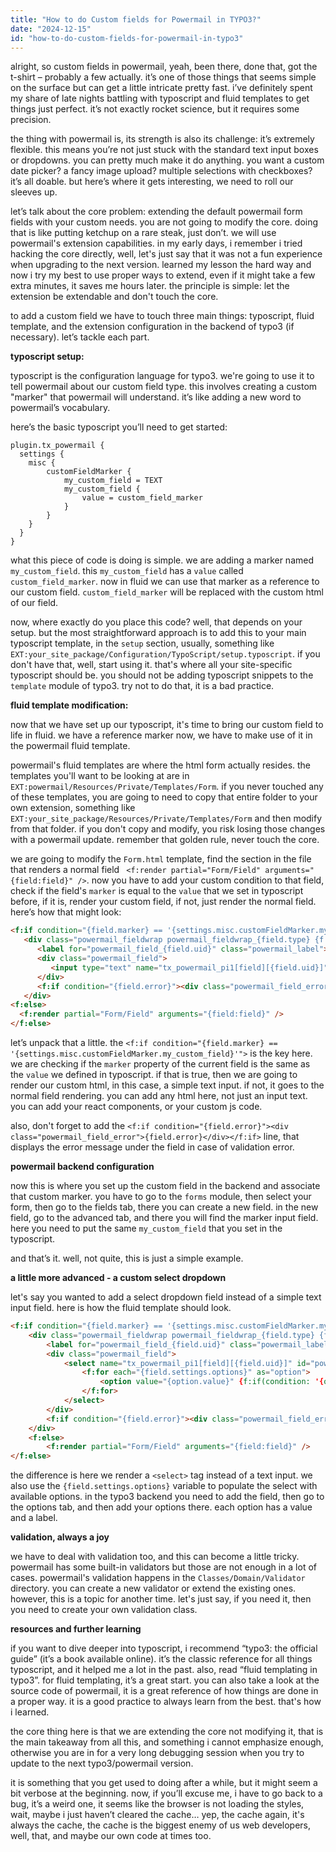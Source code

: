 ```yaml
---
title: "How to do Custom fields for Powermail in TYPO3?"
date: "2024-12-15"
id: "how-to-do-custom-fields-for-powermail-in-typo3"
---
```


alright, so custom fields in powermail, yeah, been there, done that, got the t-shirt – probably a few actually. it’s one of those things that seems simple on the surface but can get a little intricate pretty fast. i’ve definitely spent my share of late nights battling with typoscript and fluid templates to get things just perfect. it’s not exactly rocket science, but it requires some precision.

the thing with powermail is, its strength is also its challenge: it’s extremely flexible. this means you’re not just stuck with the standard text input boxes or dropdowns. you can pretty much make it do anything. you want a custom date picker? a fancy image upload? multiple selections with checkboxes? it’s all doable. but here’s where it gets interesting, we need to roll our sleeves up.

let’s talk about the core problem: extending the default powermail form fields with your custom needs. you are not going to modify the core. doing that is like putting ketchup on a rare steak, just don’t. we will use powermail's extension capabilities. in my early days, i remember i tried hacking the core directly, well, let's just say that it was not a fun experience when upgrading to the next version. learned my lesson the hard way and now i try my best to use proper ways to extend, even if it might take a few extra minutes, it saves me hours later. the principle is simple: let the extension be extendable and don't touch the core.

to add a custom field we have to touch three main things: typoscript, fluid template, and the extension configuration in the backend of typo3 (if necessary). let’s tackle each part.

**typoscript setup:**

typoscript is the configuration language for typo3. we're going to use it to tell powermail about our custom field type. this involves creating a custom "marker" that powermail will understand. it’s like adding a new word to powermail’s vocabulary.

here’s the basic typoscript you’ll need to get started:

```typoscript
plugin.tx_powermail {
  settings {
    misc {
        customFieldMarker {
            my_custom_field = TEXT
            my_custom_field {
                value = custom_field_marker
            }
        }
    }
  }
}
```

what this piece of code is doing is simple. we are adding a marker named `my_custom_field`. this `my_custom_field` has a `value` called `custom_field_marker`. now in fluid we can use that marker as a reference to our custom field. `custom_field_marker` will be replaced with the custom html of our field.

now, where exactly do you place this code? well, that depends on your setup. but the most straightforward approach is to add this to your main typoscript template, in the `setup` section, usually, something like `EXT:your_site_package/Configuration/TypoScript/setup.typoscript`. if you don't have that, well, start using it. that's where all your site-specific typoscript should be. you should not be adding typoscript snippets to the `template` module of typo3. try not to do that, it is a bad practice.

**fluid template modification:**

now that we have set up our typoscript, it's time to bring our custom field to life in fluid. we have a reference marker now, we have to make use of it in the powermail fluid template.

powermail's fluid templates are where the html form actually resides. the templates you'll want to be looking at are in `EXT:powermail/Resources/Private/Templates/Form`. if you never touched any of these templates, you are going to need to copy that entire folder to your own extension, something like `EXT:your_site_package/Resources/Private/Templates/Form` and then modify from that folder. if you don't copy and modify, you risk losing those changes with a powermail update. remember that golden rule, never touch the core.

we are going to modify the `Form.html` template, find the section in the file that renders a normal field ` <f:render partial="Form/Field" arguments="{field:field}" />`. now you have to add your custom condition to that field, check if the field's `marker` is equal to the `value` that we set in typoscript before, if it is, render your custom field, if not, just render the normal field. here’s how that might look:

```html
<f:if condition="{field.marker} == '{settings.misc.customFieldMarker.my_custom_field}'">
   <div class="powermail_fieldwrap powermail_fieldwrap_{field.type} {f:if(condition: field.mandatory, then: 'mandatory')}"  id="powermail_fieldwrap_{field.uid}">
      <label for="powermail_field_{field.uid}" class="powermail_label">{field.title} <f:if condition="{field.mandatory}">*</f:if></label>
      <div class="powermail_field">
         <input type="text" name="tx_powermail_pi1[field][{field.uid}]" id="powermail_field_{field.uid}" value="{field.value}" placeholder="{field.placeholder}" />
      </div>
      <f:if condition="{field.error}"><div class="powermail_field_error">{field.error}</div></f:if>
   </div>
<f:else>
  <f:render partial="Form/Field" arguments="{field:field}" />
</f:else>
```

let’s unpack that a little. the `<f:if condition="{field.marker} == '{settings.misc.customFieldMarker.my_custom_field}'">` is the key here. we are checking if the `marker` property of the current field is the same as the `value` we defined in typoscript. if that is true, then we are going to render our custom html, in this case, a simple text input. if not, it goes to the normal field rendering. you can add any html here, not just an input text. you can add your react components, or your custom js code.

also, don't forget to add the `<f:if condition="{field.error}"><div class="powermail_field_error">{field.error}</div></f:if>` line, that displays the error message under the field in case of validation error.

**powermail backend configuration**

now this is where you set up the custom field in the backend and associate that custom marker. you have to go to the `forms` module, then select your form, then go to the fields tab, there you can create a new field. in the new field, go to the advanced tab, and there you will find the marker input field. here you need to put the same `my_custom_field` that you set in the typoscript.

and that’s it. well, not quite, this is just a simple example.

**a little more advanced - a custom select dropdown**

let's say you wanted to add a select dropdown field instead of a simple text input field. here is how the fluid template should look.

```html
<f:if condition="{field.marker} == '{settings.misc.customFieldMarker.my_custom_field}'">
    <div class="powermail_fieldwrap powermail_fieldwrap_{field.type} {f:if(condition: field.mandatory, then: 'mandatory')}" id="powermail_fieldwrap_{field.uid}">
        <label for="powermail_field_{field.uid}" class="powermail_label">{field.title} <f:if condition="{field.mandatory}">*</f:if></label>
        <div class="powermail_field">
            <select name="tx_powermail_pi1[field][{field.uid}]" id="powermail_field_{field.uid}">
                <f:for each="{field.settings.options}" as="option">
                    <option value="{option.value}" {f:if(condition: '{option.value} == {field.value}', then: 'selected="selected"')}>{option.label}</option>
                </f:for>
            </select>
        </div>
        <f:if condition="{field.error}"><div class="powermail_field_error">{field.error}</div></f:if>
    </div>
    <f:else>
        <f:render partial="Form/Field" arguments="{field:field}" />
</f:else>
```

the difference is here we render a `<select>` tag instead of a text input. we also use the `{field.settings.options}` variable to populate the select with available options. in the typo3 backend you need to add the field, then go to the options tab, and then add your options there. each option has a value and a label.

**validation, always a joy**

we have to deal with validation too, and this can become a little tricky. powermail has some built-in validators but those are not enough in a lot of cases. powermail's validation happens in the `Classes/Domain/Validator` directory. you can create a new validator or extend the existing ones. however, this is a topic for another time. let's just say, if you need it, then you need to create your own validation class.

**resources and further learning**

if you want to dive deeper into typoscript, i recommend “typo3: the official guide” (it’s a book available online). it’s the classic reference for all things typoscript, and it helped me a lot in the past. also, read “fluid templating in typo3”. for fluid templating, it’s a great start. you can also take a look at the source code of powermail, it is a great reference of how things are done in a proper way. it is a good practice to always learn from the best. that's how i learned.

the core thing here is that we are extending the core not modifying it, that is the main takeaway from all this, and something i cannot emphasize enough, otherwise you are in for a very long debugging session when you try to update to the next typo3/powermail version.

it is something that you get used to doing after a while, but it might seem a bit verbose at the beginning. now, if you’ll excuse me, i have to go back to a bug, it’s a weird one, it seems like the browser is not loading the styles, wait, maybe i just haven’t cleared the cache… yep, the cache again, it's always the cache, the cache is the biggest enemy of us web developers, well, that, and maybe our own code at times too.
